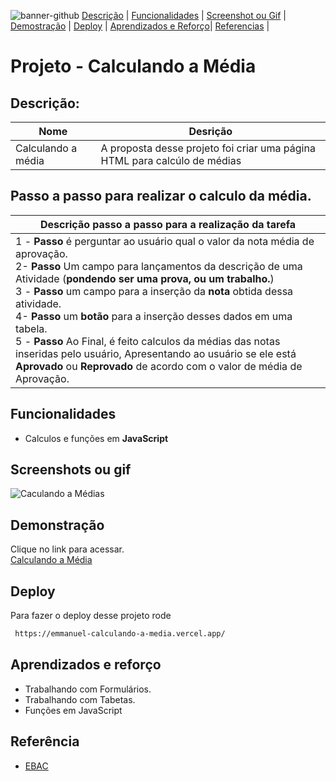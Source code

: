 ![banner-github](https://github.com/emmanuelmarcosdeoliveira/calculando-a-media/blob/develop/images/banner%20template.png)
[Descrição](#descrição) |
[Funcionalidades](#funcionalidades) |
[Screenshot ou Gif](#screenshots-ou-gif) |
[Demostração](#demonstração) |
[Deploy](#deploy) |
[Aprendizados e Reforço](#aprendizados-e-reforço)|
[Referencias](#referência) |

# Projeto - Calculando a Média

## Descrição:

| Nome               | Desrição                                                                  |
| ------------------ | ------------------------------------------------------------------------- |
| Calculando a média | A proposta desse projeto foi criar uma página HTML para calcúlo de médias 

## Passo a passo para realizar o calculo da média.
 
| Descrição passo a passo para a realização da tarefa |
|----------------------|
|1 - **Passo** é perguntar ao usuário qual o valor da nota média de aprovação. <br>2- **Passo** Um campo para lançamentos da descrição de uma Atividade (**pondendo ser uma prova, ou um trabalho.**)<br>3 - **Passo** um campo para a inserção da **nota** obtida dessa atividade.<br>4- **Passo** um **botão** para a inserção desses dados em uma tabela.<br>5 - **Passo** Ao Final, é feito calculos da médias das notas inseridas pelo usuário, Apresentando ao usuário se ele está **Aprovado** ou **Reprovado** de acordo com o valor de média de Aprovação.|

## Funcionalidades

- Calculos e funções em **JavaScript**

## Screenshots ou gif

![Caculando a Médias](https://github.com/emmanuelmarcosdeoliveira/calculando-a-media/blob/develop/images/preview.jpg)

## Demonstração

Clique no link para acessar. <br>
[Calculando a Média ](https://emmanuel-calculando-a-media.vercel.app/)

## Deploy

Para fazer o deploy desse projeto rode

```bash
 https://emmanuel-calculando-a-media.vercel.app/
```

## Aprendizados e reforço

- Trabalhando com Formulários.
- Trabalhando com Tabetas.
- Funções em JavaScript

## Referência

- [EBAC](https://ebaconline.com.br/)
